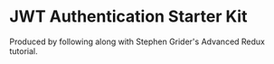 # JWT Authentication Starter Kit
Produced by following along with Stephen Grider's Advanced Redux tutorial.
